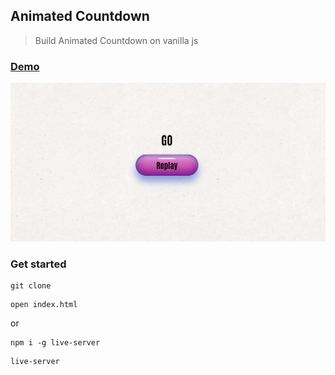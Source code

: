 ## Animated Countdown

> Build Animated Countdown on vanilla js

### [Demo]()
[![IMAGE ALT TEXT HERE](./uploads/screen.png)]()

### Get started

```shell script
git clone
```
```shell script
open index.html
```
or
```shell script
npm i -g live-server
```
```shell script
live-server
```
